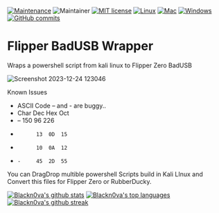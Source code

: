 [![Maintenance](https://img.shields.io/badge/Maintained%3F-yes-green.svg)](https://GitHub.com/Blackn0va/Flipper_BadUSB_Wrapper/graphs/commit-activity)
![Maintainer](https://img.shields.io/badge/maintainer-Blackn0va-blue)
[![MIT license](https://img.shields.io/badge/License-MIT-blue.svg)](https://lbesson.mit-license.org/)
[![Linux](https://img.shields.io/badge/Linux--red.svg)](https://shields.io/)
[![Mac](https://img.shields.io/badge/Mac--red.svg)](https://shields.io/)
[![Windows](https://img.shields.io/badge/Windows--green.svg)](https://shields.io/)
[![GitHub commits](https://badgen.net/github/commits/Blackn0va/Flipper_BadUSB_Wrapper)](https://GitHub.com/Blackn0va/Flipper_BadUSB_Wrapper/commit/)

# Flipper BadUSB Wrapper
Wraps a powershell script from kali linux to Flipper Zero BadUSB

![Screenshot 2023-12-24 123046](https://github.com/Blackn0va/Flipper_BadUSB_Wrapper/assets/12220332/82c58b6e-82eb-41b6-9d5f-efef0a46b6ec)


Known Issues  

- ASCII Code – and - are buggy..
-   Char	Dec	Hex	Oct
-   –	    150	96	226
-	        13  0D	15
-	        10  0A	12
-	  -     45  2D	55


You can DragDrop multible powershell Scripts build in Kali LInux and Convert this files for Flipper Zero or RubberDucky.

[![Blackn0va's github stats](https://github-readme-stats.vercel.app/api?username=Blackn0va&theme=blue-green)](https://github.com/Blackn0va/)
[![Blackn0va's top languages](https://github-readme-stats.vercel.app/api/top-langs/?username=Blackn0va&theme=blue-green)](https://github.com/Blackn0va/)
[![Blackn0va's github streak](https://github-readme-streak-stats.herokuapp.com/?user=Blackn0va&theme=blue-green)](https://github.com/Blackn0va/)
